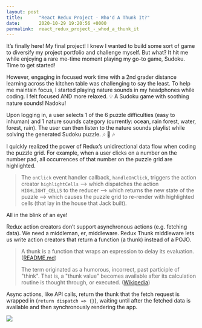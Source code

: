 ```yaml
---
layout: post
title:      "React Redux Project - Who'd A Thunk It?"
date:       2020-10-29 19:20:56 +0000
permalink:  react_redux_project_-_whod_a_thunk_it
---
```



It’s finally here! My final project! I knew I wanted to build some sort of game to diversify my project portfolio and challenge myself. But what? It hit me while enjoying a rare me-time moment playing my go-to game, Sudoku. Time to get started!

However, engaging in focused work time with a 2nd grader distance learning across the kitchen table was challenging to say the least. To help me maintain focus, I started playing nature sounds in my headphones while coding. I felt focused AND more relaxed. 💡 A Sudoku game with soothing nature sounds! Nadoku! 

Upon logging in, a user selects 1 of the 6 puzzle difficulties (easy to inhuman) and 1 nature sounds category (currently: ocean, rain forest, water, forest, rain). The user can then listen to the nature sounds playlist while solving the generated Sudoku puzzle. 🎶 🌊 🎶

I quickly realized the power of Redux’s unidirectional data flow when coding the puzzle grid. For example, when a user clicks on a number on the number pad, all occurrences of that number on the puzzle grid are highlighted. 

> The `onClick` event handler callback, `handleOnClick`, triggers the action creator `highlightCells` --> which dispatches the action `HIGHLIGHT_CELLS` to the reducer --> which returns the new state of the puzzle --> which causes the puzzle grid to re-render with highlighted cells (that lay in the house that Jack built). 

All in the blink of an eye!

Redux action creators don’t support asynchronous actions (e.g. fetching data). We need a middleman, er, middleware. Redux Thunk middleware lets us write action creators that return a function (a thunk) instead of a POJO. 

>A thunk is a function that wraps an expression to delay its evaluation. ([README.md](https://github.com/reduxjs/redux-thunk))  
>
> The term originated as a humorous, incorrect, past participle of "think". That is, a "thunk value" becomes available after its calculation routine is thought through, or executed. ([Wikipedia](https://en.wikipedia.org/wiki/Thunk))

Async actions, like API calls, return the thunk that the fetch request is wrapped in (`return dispatch => {}`), waiting until after the fetched data is available and then synchronously rendering the app.

![](https://media.giphy.com/media/xULW8rCSrt1JwaxTnW/giphy.gif)
